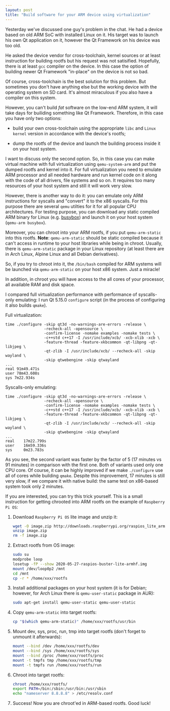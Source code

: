 ```yaml
---
layout: post
title: "Build software for your ARM device using virtualization"
---
```


Yesterday we've discussed one guy's problem in the chat. He had a
device based on old ARM SoC with installed Linux on it. His target
was to launch his own Qt application on it, however the Qt Framework
on his device was too old.

He asked the device vendor for cross-toolchain, kernel sources or at
least instruction for building rootfs but his request was not
satisified. Hopefully, there is at least `gcc` compiler on the
device. In this case the option of building newer Qt Framework
"in-place" on the device is not so bad.

Of course, cross-toolchain is the best solution for this problem. But
sometimes you don't have anything else but the working device with
the operating system on SD card. It's almost miraculous if you also
have a compiler on this system.

However, you can't build *fat* software on the low-end ARM system, it
will take days for builiding something like Qt Framework. Therefore,
in this case you have only two options:

  - build your own cross-toolchain using the appropriate `libc` and
    `Linux kernel` version in accordance with the device's rootfs;

  - dump the rootfs of the device and launch the building process
    inside it on your host system.

I want to discuss only the second option. So, in this case you can
make virtual machine with full virtualization using `qemu-system-arm`
and put the dumped rootfs and kernel into it. For full virtualization
you need to emulate ARM processor and all needed hardware and run
kernel code on it along with the code of all drivers, file systems
and so on. It requires too many resources of your host system and
still it will work very slow.

However, there is another way to do it: you can emulate only ARM
instructions for syscalls and "convert" it to the x86 syscalls. For
this purpose there are several `qemu` utilties for it for all popular
CPU architectures. For testing purpose, you can download any static
compiled ARM binary for Linux (e.g. [busybox][busybox]) and launch
it on your host system (`qemu-arm busybox`).

Moreover, you can chroot into your ARM rootfs, if you put
`qemu-arm-static` into this rootfs. **Note**: `qemu-arm-static` should
be static compiled because it can't access in runtime to your host
libraries while being in chroot. Usually, there is `qemu-arm-static`
package in your Linux repository (at least there are in Arch Linux,
Alpine Linux and all Debian derivatives).

So, if you try to chroot into it, the `/bin/bash` compiled for ARM
systems will be launched via `qemu-arm-static` on your host x86
system. Just a miracle!

In addition, in chroot you will have access to the all cores of your
processor, all available RAM and disk space.

I compared full virtualization performance with performance of
syscalls-only emulating: I run Qt 5.15.0 `configure` script (in the
process of configuring it also builds `qmake`).

Full virtualization:

```
time ./configure -skip qt3d -no-warnings-are-errors -release \
                 -recheck-all -opensource \
                 -confirm-license -nomake examples -nomake tests \
                 -c++std c++17 -I /usr/include/xcb/ -xcb-xlib -xcb \
                 -feature-thread -feature-xkbcommon -qt-libpng -qt-libjpeg \
                 -qt-zlib -I /usr/include/xcb/ --recheck-all -skip wayland \
                 -skip qtwebengine -skip qtwayland
...
real 91m49.471s
user 78m43.608s
sys 7m22.934s
```

Syscalls-only emulating:

```
time ./configure -skip qt3d -no-warnings-are-errors -release \
                 -recheck-all -opensource \
                 -confirm-license -nomake examples -nomake tests \
                 -c++std c++17 -I /usr/include/xcb/ -xcb-xlib -xcb \
                 -feature-thread -feature-xkbcommon -qt-libpng -qt-libjpeg \
                 -qt-zlib -I /usr/include/xcb/ --recheck-all -skip wayland \
                 -skip qtwebengine -skip qtwayland
...
real    17m22.799s
user    16m59.336s
sys     0m23.783s
```

As you see, the second variant was faster by the factor of 5 (17
minutes vs 91 minutes) in comparison with the first one. Both of
variants used only one CPU core. Of course, it can be highly improved
if we make `./configure` use all of cores while building `qmake`.
Despite this improvement, 17 minutes is still very slow, if we
compare it with native build: the same test on x86-based system
took only 2 minutes.

If you are interested, you can try this trick yourself. This is a
small instruction for getting chrooted into ARM rootfs on the example
of `Raspberry Pi OS`:

1. Download `Raspberry Pi OS` lite image and unzip it:

    ```bash
    wget -O image.zip http://downloads.raspberrypi.org/raspios_lite_armhf_latest
    unzip image.zip
    rm -f image.zip
    ```

2. Extract rootfs from OS image:

    ```bash
    sudo su
    modprobe loop
    losetup -fP --show 2020-05-27-raspios-buster-lite-armhf.img
    mount /dev/loop0p2 /mnt
    cd /mnt
    cp -r * /home/xxx/rootfs
    ```

3. Install additional packages on your host system (it is for Debian;
   however, for Arch Linux there is `qemu-user-static` package in
   AUR):

    ```bash
    sudo apt-get install qemu-user-static qemu-user-static
    ```

4. Copy `qemu-arm-static` into target rootfs:

    ```bash
    cp "$(which qemu-arm-static)" /home/xxx/rootfs/usr/bin
    ```

5. Mount dev, sys, proc, run, tmp into target rootfs (don't forget to
   unmount it afterwards):

    ```bash
    mount --bind /dev /home/xxx/rootfs/dev
    mount --bind /sys /home/xxx/rootfs/sys
    mount --bind /proc /home/xxx/rootfs/proc
    mount -t tmpfs tmp /home/xxx/rootfs/tmp
    mount -t tmpfs run /home/xxx/rootfs/run
    ```

6. Chroot into target rootfs:

    ```bash
    chroot /home/xxx/rootfs/
    export PATH=/bin:/sbin:/usr/bin:/usr/sbin
    echo "nameserver 8.8.8.8" > /etc/resolv.conf
    ```

7. Success! Now you are chroot'ed in ARM-based rootfs. Good luck!

[busybox]: https://busybox.net/downloads/binaries/1.31.0-defconfig-multiarch-musl/busybox-armv7l
